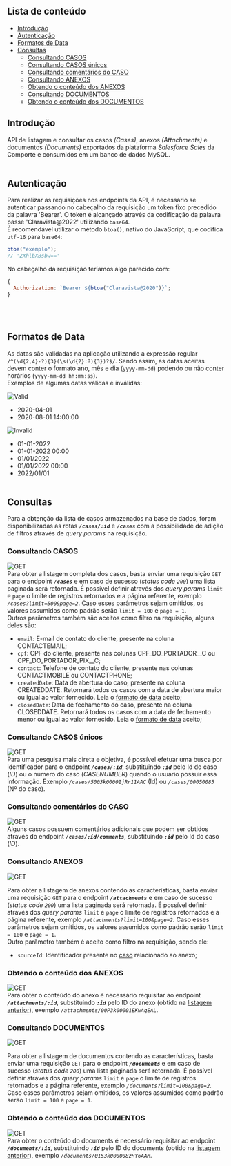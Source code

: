 ## **Lista de conteúdo**

- [Introdução](#introdução)
- [Autenticação](#autenticação)
- [Formatos de Data](#formatos-de-data)
- [Consultas](#consultas)
  - [Consultando CASOS](#consultando-casos)
  - [Consultando CASOS únicos](#consultando-casos-únicos)
  - [Consultando comentários do CASO](#consultando-comentários-do-caso)
  - [Consultando ANEXOS](#consultando-anexos)
  - [Obtendo o conteúdo dos ANEXOS](#obtendo-o-conteúdo-dos-anexos)
  - [Consultando DOCUMENTOS](#consultando-documentos)
  - [Obtendo o conteúdo dos DOCUMENTOS](#obtendo-o-conteúdo-dos-documentos)

## **Introdução**

API de listagem e consultar os casos _(Cases)_, anexos _(Attachments)_ e documentos _(Documents)_ exportados da plataforma _Salesforce Sales_ da Comporte e consumidos em um banco de dados MySQL.
<br><br>

## **Autenticação**

Para realizar as requisições nos endpoints da API, é necessário se autenticar passando no cabeçalho da requisição um token fixo precedido da palavra 'Bearer'. O token é alcançado através da codificação da palavra passe 'Claravista@2022' utilizando `base64`.<br>
É recomendável utilizar o método `btoa()`, nativo do JavaScript, que codifica `utf-16` para `base64`:

```javascript
btoa("exemplo");
// 'ZXhlbXBsbw=='
```

No cabeçalho da requisição teríamos algo parecido com:

```javascript
{
  Authorization: `Bearer ${btoa("Claravista@2020")}`;
}
```

<br><br>

## **Formatos de Data**

As datas são validadas na aplicação utilizando a expressão regular `/^(\d{2,4}-?){3}(\s(\d{2}:?){3})?$/`. Sendo assim, as datas aceitas devem conter o formato ano, mês e dia (`yyyy-mm-dd`) podendo ou não conter horários (`yyyy-mm-dd hh:mm:ss`). <br>
Exemplos de algumas datas válidas e inválidas:

![Valid](https://img.shields.io/badge/-VALID-success)

- 2020-04-01
- 2020-08-01 14:00:00

![Invalid](https://img.shields.io/badge/-INVALID-critical)

- 01-01-2022
- 01-01-2022 00:00
- 01/01/2022
- 01/01/2022 00:00
- 2022/01/01
  <br><br>

## **Consultas**

Para a obtenção da lista de casos armazenados na base de dados, foram disponibilizadas as rotas **_`/cases/:id`_** e **_`/cases`_** com a possibilidade de adição de filtros através de _query params_ na requisição.

### Consultando CASOS

![GET](https://img.shields.io/badge/-GET-blue) <br>
Para obter a listagem completa dos casos, basta enviar uma requisição `GET` para o endpoint **_`/cases`_** e em caso de sucesso (_status code `200`_) uma lista paginada será retornada. É possível definir através dos _query params_ `limit` e `page` o limite de registros retornados e a página referente, exemplo _`/cases?limit=500&page=2`_. Caso esses parâmetros sejam omitidos, os valores assumidos como padrão serão `limit = 100` e `page = 1`.<br>
Outros parâmetros também são aceitos como filtro na requisição, alguns deles são:

- `email`: E-mail de contato do cliente, presente na coluna CONTACTEMAIL;
- `cpf`: CPF do cliente, presente nas colunas CPF_DO_PORTADOR\_\_C ou CPF_DO_PORTADOR_PIX\_\_C;
- `contact`: Telefone de contato do cliente, presente nas colunas CONTACTMOBILE ou CONTACTPHONE;
- `createdDate`: Data de abertura do caso, presente na coluna CREATEDDATE. Retornará todos os casos com a data de abertura maior ou igual ao valor fornecido. Leia o [formato de data](#formatos-de-data) aceito;
- `closedDate`: Data de fechamento do caso, presente na coluna CLOSEDDATE. Retornará todos os casos com a data de fechamento menor ou igual ao valor fornecido. Leia o [formato de data](#formatos-de-data) aceito;

### Consultando CASOS únicos

![GET](https://img.shields.io/badge/-GET-blue) <br>
Para uma pesquisa mais direta e objetiva, é possível efetuar uma busca por identificador para o endpoint **_`/cases/:id`_**, substituindo **_`:id`_** pelo Id do caso (_ID_) ou o número do caso (_CASENUMBER_) quando o usuário possuir essa informação. Exemplo _`/cases/5003k00001jRr11AAC`_ (Id) ou _`/cases/00050085`_ (Nº do caso).

### Consultando comentários do CASO

![GET](https://img.shields.io/badge/-GET-blue) <br>
Alguns casos possuem comentários adicionais que podem ser obtidos através do endpoint **_`/cases/:id/comments`_**, substituindo **_`:id`_** pelo Id do caso (_ID_).

### Consultando ANEXOS

![GET](https://img.shields.io/badge/-GET-blue) <br>

Para obter a listagem de anexos contendo as características, basta enviar uma requisição `GET` para o endpoint **_`/attachments`_** e em caso de sucesso (_status code `200`_) uma lista paginada será retornada. É possível definir através dos _query params_ `limit` e `page` o limite de registros retornados e a página referente, exemplo _`/attachments?limit=100&page=2`_. Caso esses parâmetros sejam omitidos, os valores assumidos como padrão serão `limit = 100` e `page = 1`.<br>
Outro parâmetro também é aceito como filtro na requisição, sendo ele:

- `sourceId`: Identificador presente no [caso](#consultando-casos) relacionado ao anexo;

### Obtendo o conteúdo dos ANEXOS

![GET](https://img.shields.io/badge/-GET-blue) <br>
Para obter o conteúdo do anexo é necessário requisitar ao endpoint **_`/attachments/:id`_**, substituindo **_`:id`_** pelo ID do anexo (obtido na [listagem anterior](#consultando-anexos)), exemplo _`/attachments/00P3k00001EKwAqEAL`_.

### Consultando DOCUMENTOS

![GET](https://img.shields.io/badge/-GET-blue) <br>

Para obter a listagem de documentos contendo as características, basta enviar uma requisição `GET` para o endpoint **_`/documents`_** e em caso de sucesso (_status code `200`_) uma lista paginada será retornada. É possível definir através dos _query params_ `limit` e `page` o limite de registros retornados e a página referente, exemplo _`/documents?limit=100&page=2`_. Caso esses parâmetros sejam omitidos, os valores assumidos como padrão serão `limit = 100` e `page = 1`.<br>

### Obtendo o conteúdo dos DOCUMENTOS

![GET](https://img.shields.io/badge/-GET-blue) <br>
Para obter o conteúdo do documents é necessário requisitar ao endpoint **_`/documents/:id`_**, substituindo **_`:id`_** pelo ID do documents (obtido na [listagem anterior](#consultando-documentos)), exemplo _`/documents/0153k000008zRY6AAM`_.
